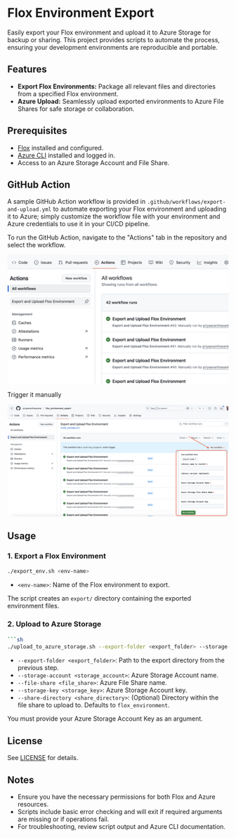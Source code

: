 # Flox Environment Export

Easily export your Flox environment and upload it to Azure Storage for backup or sharing. This project provides scripts to automate the process, ensuring your development environments are reproducible and portable.

## Features

- **Export Flox Environments:** Package all relevant files and directories from a specified Flox environment.
- **Azure Upload:** Seamlessly upload exported environments to Azure File Shares for safe storage or collaboration.

## Prerequisites

- [Flox](https://floxdev.com/) installed and configured.
- [Azure CLI](https://learn.microsoft.com/en-us/cli/azure/install-azure-cli) installed and logged in.
- Access to an Azure Storage Account and File Share.

## GitHub Action

A sample GitHub Action workflow is provided in `.github/workflows/export-and-upload.yml` to automate exporting your Flox environment and uploading it to Azure; simply customize the workflow file with your environment and Azure credentials to use it in your CI/CD pipeline.

To run the GitHub Action, navigate to the "Actions" tab in the repository and select the workflow.

![alt text](./imgs/image.png)

Trigger it manually

![alt text](./imgs/image-1.png)


## Usage

### 1. Export a Flox Environment

```sh
./export_env.sh <env-name>
```

- `<env-name>`: Name of the Flox environment to export.

The script creates an `export/` directory containing the exported environment files.

### 2. Upload to Azure Storage

```sh
```sh
./upload_to_azure_storage.sh --export-folder <export_folder> --storage-account <storage_account> --file-share <file_share> --storage-key <storage_key> [--share-directory <share_directory>] [--overwrite]
```

- `--export-folder <export_folder>`: Path to the export directory from the previous step.
- `--storage-account <storage_account>`: Azure Storage Account name.
- `--file-share <file_share>`: Azure File Share name.
- `--storage-key <storage_key>`: Azure Storage Account key.
- `--share-directory <share_directory>`: (Optional) Directory within the file share to upload to. Defaults to `flox_environment`.

You must provide your Azure Storage Account Key as an argument.

## License

See [LICENSE](LICENSE) for details.

## Notes

- Ensure you have the necessary permissions for both Flox and Azure resources.
- Scripts include basic error checking and will exit if required arguments are missing or if operations fail.
- For troubleshooting, review script output and Azure CLI documentation.